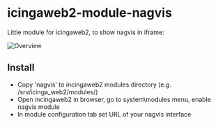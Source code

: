 icingaweb2-module-nagvis
========================

Little module for icingaweb2, to show nagvis in iframe:

![Overview](https://raw.githubusercontent.com/divetoh/icingaweb2-module-nagvis/master/overview.png)

Install
--------

- Copy 'nagvis' to incingaweb2 modules directory (e.g. /srv/icinga_web2/modules/)
- Open incingaweb2 in browser, go to system\modules menu, enable nagvis module
- In module configuration tab set URL of your nagvis interface
